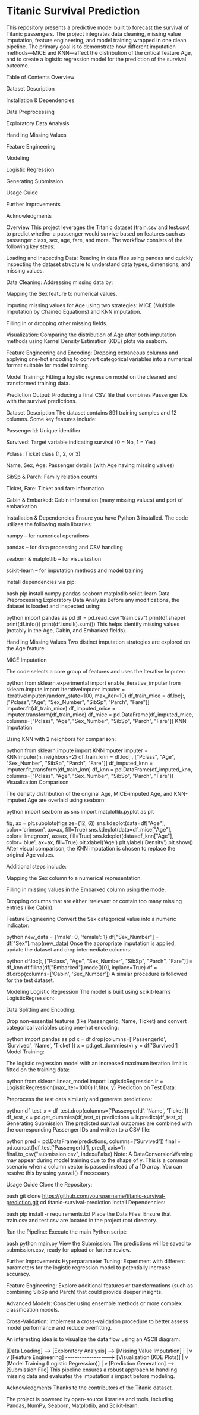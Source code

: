 # Titanic Survival Prediction
This repository presents a predictive model built to forecast the survival of Titanic passengers. The project integrates data cleaning, missing value imputation, feature engineering, and model training wrapped in one clean pipeline. The primary goal is to demonstrate how different imputation methods—MICE and KNN—affect the distribution of the critical feature Age, and to create a logistic regression model for the prediction of the survival outcome.

Table of Contents
Overview

Dataset Description

Installation & Dependencies

Data Preprocessing

Exploratory Data Analysis

Handling Missing Values

Feature Engineering

Modeling

Logistic Regression

Generating Submission

Usage Guide

Further Improvements

Acknowledgments

Overview
This project leverages the Titanic dataset (train.csv and test.csv) to predict whether a passenger would survive based on features such as passenger class, sex, age, fare, and more. The workflow consists of the following key steps:

Loading and Inspecting Data: Reading in data files using pandas and quickly inspecting the dataset structure to understand data types, dimensions, and missing values.

Data Cleaning: Addressing missing data by:

Mapping the Sex feature to numerical values.

Imputing missing values for Age using two strategies: MICE (Multiple Imputation by Chained Equations) and KNN imputation.

Filling in or dropping other missing fields.

Visualization: Comparing the distribution of Age after both imputation methods using Kernel Density Estimation (KDE) plots via seaborn.

Feature Engineering and Encoding: Dropping extraneous columns and applying one-hot encoding to convert categorical variables into a numerical format suitable for model training.

Model Training: Fitting a logistic regression model on the cleaned and transformed training data.

Prediction Output: Producing a final CSV file that combines Passenger IDs with the survival predictions.

Dataset Description
The dataset contains 891 training samples and 12 columns. Some key features include:

PassengerId: Unique identifier

Survived: Target variable indicating survival (0 = No, 1 = Yes)

Pclass: Ticket class (1, 2, or 3)

Name, Sex, Age: Passenger details (with Age having missing values)

SibSp & Parch: Family relation counts

Ticket, Fare: Ticket and fare information

Cabin & Embarked: Cabin information (many missing values) and port of embarkation

Installation & Dependencies
Ensure you have Python 3 installed. The code utilizes the following main libraries:

numpy – for numerical operations

pandas – for data processing and CSV handling

seaborn & matplotlib – for visualization

scikit-learn – for imputation methods and model training

Install dependencies via pip:

bash
pip install numpy pandas seaborn matplotlib scikit-learn
Data Preprocessing
Exploratory Data Analysis
Before any modifications, the dataset is loaded and inspected using:

python
import pandas as pd
df = pd.read_csv("train.csv")
print(df.shape)
print(df.info())
print(df.isnull().sum())
This helps identify missing values (notably in the Age, Cabin, and Embarked fields).

Handling Missing Values
Two distinct imputation strategies are explored on the Age feature:

MICE Imputation

The code selects a core group of features and uses the Iterative Imputer:

python
from sklearn.experimental import enable_iterative_imputer
from sklearn.impute import IterativeImputer
imputer = IterativeImputer(random_state=100, max_iter=10)
df_train_mice = df.loc[:, ["Pclass", "Age", "Sex_Number", "SibSp", "Parch", "Fare"]]
imputer.fit(df_train_mice)
df_imputed_mice = imputer.transform(df_train_mice)
df_mice = pd.DataFrame(df_imputed_mice, columns=["Pclass", "Age", "Sex_Number", "SibSp", "Parch", "Fare"])
KNN Imputation

Using KNN with 2 neighbors for comparison:

python
from sklearn.impute import KNNImputer
imputer = KNNImputer(n_neighbors=2)
df_train_knn = df.loc[:, ["Pclass", "Age", "Sex_Number", "SibSp", "Parch", "Fare"]]
df_imputed_knn = imputer.fit_transform(df_train_knn)
df_knn = pd.DataFrame(df_imputed_knn, columns=["Pclass", "Age", "Sex_Number", "SibSp", "Parch", "Fare"])
Visualization Comparison

The density distribution of the original Age, MICE-imputed Age, and KNN-imputed Age are overlaid using seaborn:

python
import seaborn as sns
import matplotlib.pyplot as plt

fig, ax = plt.subplots(figsize=(12, 6))
sns.kdeplot(data=df["Age"], color='crimson', ax=ax, fill=True)
sns.kdeplot(data=df_mice["Age"], color='limegreen', ax=ax, fill=True)
sns.kdeplot(data=df_knn["Age"], color='blue', ax=ax, fill=True)
plt.xlabel('Age')
plt.ylabel('Density')
plt.show()
After visual comparison, the KNN imputation is chosen to replace the original Age values.

Additional steps include:

Mapping the Sex column to a numerical representation.

Filling in missing values in the Embarked column using the mode.

Dropping columns that are either irrelevant or contain too many missing entries (like Cabin).

Feature Engineering
Convert the Sex categorical value into a numeric indicator:

python
new_data = {'male': 0, 'female': 1}
df["Sex_Number"] = df["Sex"].map(new_data)
Once the appropriate imputation is applied, update the dataset and drop intermediate columns:

python
df.loc[:, ["Pclass", "Age", "Sex_Number", "SibSp", "Parch", "Fare"]] = df_knn
df.fillna(df["Embarked"].mode()[0], inplace=True)
df = df.drop(columns=['Cabin', 'Sex_Number'])
A similar procedure is followed for the test dataset.

Modeling
Logistic Regression
The model is built using scikit-learn’s LogisticRegression:

Data Splitting and Encoding:

Drop non-essential features (like PassengerId, Name, Ticket) and convert categorical variables using one-hot encoding:

python
import pandas as pd
x = df.drop(columns=['PassengerId', 'Survived', 'Name', 'Ticket'])
x = pd.get_dummies(x)
y = df['Survived']
Model Training:

The logistic regression model with an increased maximum iteration limit is fitted on the training data:

python
from sklearn.linear_model import LogisticRegression
lr = LogisticRegression(max_iter=1000)
lr.fit(x, y)
Prediction on Test Data:

Preprocess the test data similarly and generate predictions:

python
df_test_x = df_test.drop(columns=['PassengerId', 'Name', 'Ticket'])
df_test_x = pd.get_dummies(df_test_x)
predictions = lr.predict(df_test_x)
Generating Submission
The predicted survival outcomes are combined with the corresponding Passenger IDs and written to a CSV file:

python
pred = pd.DataFrame(predictions, columns=['Survived'])
final = pd.concat([df_test['PassengerId'], pred], axis=1)
final.to_csv("submission.csv", index=False)
Note: A DataConversionWarning may appear during model training due to the shape of y. This is a common scenario when a column vector is passed instead of a 1D array. You can resolve this by using y.ravel() if necessary.

Usage Guide
Clone the Repository:

bash
git clone https://github.com/yourusername/titanic-survival-prediction.git
cd titanic-survival-prediction
Install Dependencies:

bash
pip install -r requirements.txt
Place the Data Files: Ensure that train.csv and test.csv are located in the project root directory.

Run the Pipeline: Execute the main Python script:

bash
python main.py
View the Submission: The predictions will be saved to submission.csv, ready for upload or further review.

Further Improvements
Hyperparameter Tuning: Experiment with different parameters for the logistic regression model to potentially increase accuracy.

Feature Engineering: Explore additional features or transformations (such as combining SibSp and Parch) that could provide deeper insights.

Advanced Models: Consider using ensemble methods or more complex classification models.

Cross-Validation: Implement a cross-validation procedure to better assess model performance and reduce overfitting.

An interesting idea is to visualize the data flow using an ASCII diagram:

[Data Loading] --> [Exploratory Analysis] --> [Missing Value Imputation]
        |                                               |
        v                                               v
[Feature Engineering] ------------------> [Visualization (KDE Plots)]
        |
        v
[Model Training (Logistic Regression)]
        |
        v
[Prediction Generation] --> [Submission File]
This pipeline ensures a robust approach to handling missing data and evaluates the imputation's impact before modeling.

Acknowledgments
Thanks to the contributors of the Titanic dataset.

The project is powered by open-source libraries and tools, including Pandas, NumPy, Seaborn, Matplotlib, and Scikit-learn.
